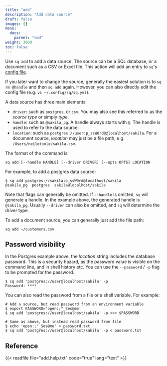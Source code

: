 ```yaml
---
title: "add"
description: "Add data source"
draft: false
images: []
menu:
  docs:
    parent: "cmd"
weight: 3000
toc: false
---
```

Use `sq add` to add a data source. The source can be a SQL database, or a document
such as a CSV or Excel file. This action will add an entry to `sq`'s
[config file](/docs/overview/#config).

If you later want to change the source, generally the easiest solution is to
`sq rm @handle` and then `sq add` again. However, you can also directly edit
the config file (e.g. `vi ~/.config/sq/sq.yml`).

A data source has three main elements:

- `driver`: such as `postgres`, or `csv`. You may also see this referred to as the _source type_
  or simply _type_.
- `handle`: such as `@sakila_pg`. A handle always starts with `@`. The handle is used to refer
  to the data source.
- `location`: such as `postgres://user:p_ssW0rd@@localhost/sakila`. For
  a document source, _location_ may just be a file path, e.g. `/Users/neilotoole/sakila.csv`.

The format of the command is:

```shell
sq add [--handle HANDLE] [--driver DRIVER] [--opts OPTS] LOCATION
```

For example, to add a postgres data source:

```shell
$ sq add postgres://sakila:p_ssW0rd@localhost/sakila
@sakila_pg  postgres  sakila@localhost/sakila
```

Note that flags can generally be omitted. If `--handle` is omitted,
`sq` will generate a handle. In the example above, the generated handle
is `@sakila_pg`. Usually `--driver` can also be omitted, and `sq`
will determine the driver type.

To add a document source, you can generally just add the file path:

```shell
sq add ~/customers.csv
```

## Password visibility

In the Postgres example above, the _location_ string includes the database password. This is a
security hazard, as the password value is visible on the command line, and in
shell history etc. You can use the `--password` / `-p` flag to be prompted
for the password.

```shell
$ sq add 'postgres://user@localhost/sakila' -p
Password: ****
```

You can also read the password from a file or a shell variable. For example:

```shell
# Add a source, but read password from an environment variable
$ export PASSWORD='open:;"_Ses@me'
$ sq add 'postgres://user@localhost/sakila' -p <<< $PASSWORD

# Same as above, but instead read password from file
$ echo 'open:;"_Ses@me' > password.txt
$ sq add 'postgres://user@localhost/sakila' -p < password.txt
```

## Reference

{{< readfile file="add.help.txt" code="true" lang="text" >}}
